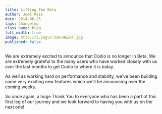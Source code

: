 ```yaml
---
title: Lifting the Beta
author: Joel Moss
date: 2014-06-25
tags: Changelog
class_name: blog
full_width: true
image: http://i.imgur.com/9EZoT.jpg
published: false
---
```


We are extremely excited to announce that Codio is no longer in Beta. We are extremely grateful to the many users who have worked closely with us over the last months to get Codio to where it is today.

As well as working hard on performance and stability, we've been building some very exciting new features which we'll be announcing over the coming weeks.

So once again, a huge Thank You to everyone who has been a part of this first leg of our journey and we look forward to having you with us on the next one!